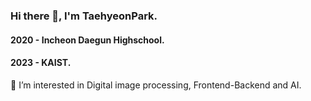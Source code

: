 ### Hi there 👋, I'm TaehyeonPark.

#### 2020 - Incheon Daegun Highschool.
#### 2023 - KAIST.

🌱 I’m interested in Digital image processing, Frontend-Backend and AI.

<!--
**TaehyeonPark/TaehyeonPark** is a ✨ _special_ ✨ repository because its `README.md` (this file) appears on your GitHub profile.

Here are some ideas to get you started:

- 🔭 I’m currently working on ...
- 🌱 I’m currently learning ...
- 👯 I’m looking to collaborate on ...
- 🤔 I’m looking for help with ...
- 💬 Ask me about ...
- 📫 How to reach me: ...
- 😄 Pronouns: ...
- ⚡ Fun fact: ...
-->
